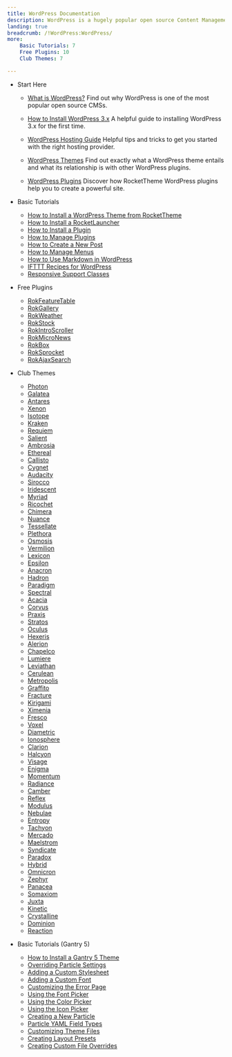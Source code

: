 ```yaml
---
title: WordPress Documentation
description: WordPress is a hugely popular open source Content Management System (CMS). This section enables you to find out more about WordPress and how to use it with RocketTheme Themes and Plugins.
landing: true
breadcrumb: /!WordPress:WordPress/
more:
	Basic Tutorials: 7
	Free Plugins: 10
	Club Themes: 7

---
```


* Start Here

	- [What is WordPress?](start/)
	  Find out why WordPress is one of the most popular open source CMSs.

	- [How to Install WordPress 3.x](start/install_wordpress_3x.md)
	  A helpful guide to installing WordPress 3.x for the first time.

	- [WordPress Hosting Guide](../hosting/wordpress.md)
	  Helpful tips and tricks to get you started with the right hosting provider.

	- [WordPress Themes](start/themes.md)
	  Find out exactly what a WordPress theme entails and what its relationship is with other WordPress plugins.

	- [WordPress Plugins](start/plugins.md)
	  Discover how RocketTheme WordPress plugins help you to create a powerful site.

<!-- -->

* Basic Tutorials

	- [How to Install a WordPress Theme from RocketTheme](start/themes.md#how-to-install-a-wordpress-theme-from-rockettheme)
	- [How to Install a RocketLauncher](start/rocketlauncher.md)
	- [How to Install a Plugin](start/plugins.md#how-to-install-a-plugin)
	- [How to Manage Plugins](start/plugins.md#how-to-manage-plugins)
	- [How to Create a New Post](start/post.md)
	- [How to Manage Menus](start/menus.md)
	- [How to Use Markdown in WordPress](http://www.rockettheme.com/blog/wordpress/136-how-to-use-markdown-in-wordpress)
	- [IFTTT Recipes for WordPress](http://www.rockettheme.com/blog/reviews/121-ifttt-recipes-for-wordpress-users)
	- [Responsive Support Classes](start/responsive_support_classes.md)

<!-- -->

* Free Plugins


	- [RokFeatureTable](plugins/rokfeaturetable/)
	- [RokGallery](plugins/rokgallery/)
	- [RokWeather](plugins/rokweather/)
	- [RokStock](plugins/rokstock/)
	- [RokIntroScroller](plugins/rokintroscroller)
	- [RokMicroNews](plugins/rokmicronews)
	- [RokBox](plugins/rokbox)
	- [RokSprocket](plugins/roksprocket/)
	- [RokAjaxSearch](plugins/rokajaxsearch/)

<!-- -->

* Club Themes

	- [Photon](themes/photon)
	- [Galatea](themes/galatea)
	- [Antares](themes/antares)
	- [Xenon](themes/xenon)
	- [Isotope](themes/isotope)
	- [Kraken](themes/kraken)
	- [Requiem](themes/requiem)
	- [Salient](themes/salient)
	- [Ambrosia](themes/ambrosia)
	- [Ethereal](themes/ethereal)
	- [Callisto](themes/callisto)
	- [Cygnet](themes/cygnet)
	- [Audacity](themes/audacity)
	- [Sirocco](themes/sirocco)
	- [Iridescent](themes/iridescent)
	- [Myriad](themes/myriad)
	- [Ricochet](themes/ricochet)
	- [Chimera](themes/chimera)
	- [Nuance](themes/nuance)
	- [Tessellate](themes/tessellate)
	- [Plethora](themes/plethora)
	- [Osmosis](themes/osmosis)
	- [Vermilion](themes/vermilion)
	- [Lexicon](themes/lexicon)
	- [Epsilon](themes/epsilon)
	- [Anacron](themes/anacron)
	- [Hadron](themes/hadron)
	- [Paradigm](themes/paradigm)
	- [Spectral](themes/spectral)
	- [Acacia](themes/acacia)
	- [Corvus](themes/corvus)
	- [Praxis](themes/praxis)
	- [Stratos](themes/stratos)
	- [Oculus](themes/oculus)
	- [Hexeris](themes/hexeris)
	- [Alerion](themes/alerion)
	- [Chapelco](themes/chapelco)
	- [Lumiere](themes/lumiere)
	- [Leviathan](themes/leviathan)
	- [Cerulean](themes/cerulean)
	- [Metropolis](themes/metropolis)
	- [Graffito](themes/graffito)
	- [Fracture](themes/fracture)
	- [Kirigami](themes/kirigami)
	- [Ximenia](themes/ximenia)
	- [Fresco](themes/fresco)
	- [Voxel](themes/voxel)
	- [Diametric](themes/diametric)
	- [Ionosphere](themes/ionosphere)
	- [Clarion](themes/clarion)
	- [Halcyon](themes/halcyon)
	- [Visage](themes/visage)
	- [Enigma](themes/enigma)
	- [Momentum](themes/momentum)
	- [Radiance](themes/radiance)
	- [Camber](themes/camber)
	- [Reflex](themes/reflex)
	- [Modulus](themes/modulus)
	- [Nebulae](themes/nebulae)
	- [Entropy](themes/entropy)
	- [Tachyon](themes/tachyon)
	- [Mercado](themes/mercado)
	- [Maelstrom](themes/maelstrom)
	- [Syndicate](themes/syndicate)
	- [Paradox](themes/paradox)
	- [Hybrid](themes/hybrid)
	- [Omnicron](themes/omnicron)
	- [Zephyr](themes/zephyr)
	- [Panacea](themes/panacea)
	- [Somaxiom](themes/somaxiom)
	- [Juxta](themes/juxta)
	- [Kinetic](themes/kinetic)
	- [Crystalline](themes/crystalline)
	- [Dominion](themes/dominion)
	- [Reaction](themes/reaction)

<!-- -->

* Basic Tutorials (Gantry 5)

	- [How to Install a Gantry 5 Theme](http://docs.gantry.org/gantry5/basics/installation#installing-a-gantry-theme)
	- [Overriding Particle Settings](http://docs.gantry.org/gantry5/tutorials/overriding-particle-settings)
	- [Adding a Custom Stylesheet](http://docs.gantry.org/gantry5/tutorials/adding-a-custom-style-sheet)
	- [Adding a Custom Font](http://docs.gantry.org/gantry5/tutorials/fonts)
	- [Customizing the Error Page](http://docs.gantry.org/gantry5/tutorials/customize-the-error-page)
	- [Using the Font Picker](http://docs.gantry.org/gantry5/tutorials/using-the-font-picker)
	- [Using the Color Picker](http://docs.gantry.org/gantry5/tutorials/using-the-color-picker)
	- [Using the Icon Picker](http://docs.gantry.org/gantry5/tutorials/using-the-icon-picker)
	- [Creating a New Particle](http://docs.gantry.org/gantry5/advanced/creating-a-new-particle)
	- [Particle YAML Field Types](http://docs.gantry.org/gantry5/advanced/particle-yaml-field-types)
	- [Customizing Theme Files](http://docs.gantry.org/gantry5/advanced/customizing-theme-files)
	- [Creating Layout Presets](http://docs.gantry.org/gantry5/advanced/creating-layout-presets)
	- [Creating Custom File Overrides](http://docs.gantry.org/gantry5/advanced/file-overrides)
